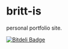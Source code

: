britt-is
========

personal portfolio site.


[![Bitdeli Badge](https://d2weczhvl823v0.cloudfront.net/brittlewis12/britt-is/trend.png)](https://bitdeli.com/free "Bitdeli Badge")

